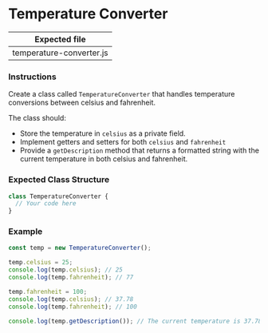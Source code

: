 # Temperature Converter

| Expected file            |
| ------------------------ |
| temperature-converter.js |

### Instructions

Create a class called `TemperatureConverter` that handles temperature conversions between celsius and fahrenheit.

The class should:

- Store the temperature in `celsius` as a private field.
- Implement getters and setters for both `celsius` and `fahrenheit`
- Provide a `getDescription` method that returns a formatted string with the current temperature in both celsius and fahrenheit.

### Expected Class Structure

```js
class TemperatureConverter {
  // Your code here
}
```

### Example

```js
const temp = new TemperatureConverter();

temp.celsius = 25;
console.log(temp.celsius); // 25
console.log(temp.fahrenheit); // 77

temp.fahrenheit = 100;
console.log(temp.celsius); // 37.78
console.log(temp.fahrenheit); // 100

console.log(temp.getDescription()); // The current temperature is 37.78°C (100°F)
```
